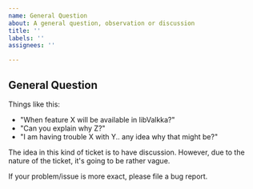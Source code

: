 ```yaml
---
name: General Question
about: A general question, observation or discussion
title: ''
labels: ''
assignees: ''

---
```


## General Question

Things like this:

- "When feature X will be available in libValkka?"
- "Can you explain why Z?"
- "I am having trouble X with Y.. any idea why that might be?"

The idea in this kind of ticket is to have discussion.  However, due to the nature of the ticket, it's going to be rather vague.

If your problem/issue is more exact, please file a bug report.
